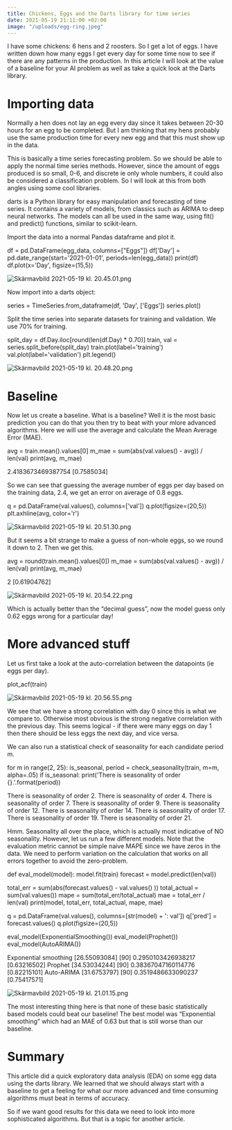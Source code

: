 ```yaml
---
title: Chickens, Eggs and the Darts library for time series
date: 2021-05-19 21:11:00 +02:00
image: "/uploads/egg-ring.jpeg"
---
```


I have some chickens: 6 hens and 2 roosters. So I get a lot of eggs. I have written down how many eggs I get every day for some time now to see if there are any patterns in the production.
In this article I will look at the value of a baseline for your AI problem as well as take a quick look at the Darts library.


# Importing data

Normally a hen does not lay an egg every day since it takes between 20-30 hours for an egg to be completed. But I am thinking that my hens probably use the same production time for every new egg and that this must show up in the data.

This is basically a time series forecasting problem. So we should be able to apply the normal time series methods. However, since the amount of eggs produced is so small, 0-6, and discrete ie only whole numbers, it could also be considered a classification problem.
So I will look at this from both angles using some cool libraries.

darts is a Python library for easy manipulation and forecasting of time series. It contains a variety of models, from classics such as ARIMA to deep neural networks. The models can all be used in the same way, using fit() and predict() functions, similar to scikit-learn.


Import the data into a normal Pandas dataframe and plot it.

 
df = pd.DataFrame(egg_data, columns=["Eggs"])
df['Day'] = pd.date_range(start='2021-01-01', periods=len(egg_data))
print(df)
df.plot(x='Day', figsize=(15,5))

![Skärmavbild 2021-05-19 kl. 20.45.01.png](/uploads/Ska%CC%88rmavbild%202021-05-19%20kl.%2020.45.01.png)


Now import into a darts object:

 
series = TimeSeries.from_dataframe(df, 'Day', ['Eggs'])
series.plot()


Split the time series into separate datasets for training and validation. We use 70% for training.

split_day = df.Day.iloc[round(len(df.Day) * 0.70)]
train, val = series.split_before(split_day)
train.plot(label='training')
val.plot(label='validation')
plt.legend()

![Skärmavbild 2021-05-19 kl. 20.48.20.png](/uploads/Ska%CC%88rmavbild%202021-05-19%20kl.%2020.48.20.png)


# Baseline

Now let us create a baseline. What is a baseline? Well it is the most basic prediction you can do that you then try to beat with your mlore advanced algorithms. Here we will use the average and calculate the Mean Average Error (MAE).

avg = train.mean().values[0]
m_mae = sum(abs(val.values() - avg)) / len(val)
print(avg, m_mae)

2.4183673469387754 [0.7585034]

So we can see that guessing the average number of eggs per day based on the training data, 2.4, we get an error on average of 0.8 eggs.

q = pd.DataFrame(val.values(), columns=['val'])
q.plot(figsize=(20,5))
plt.axhline(avg, color='r')

![Skärmavbild 2021-05-19 kl. 20.51.30.png](/uploads/Ska%CC%88rmavbild%202021-05-19%20kl.%2020.51.30.png)


But it seems a bit strange to make a guess of non-whole eggs, so we round it down to 2. Then we get this.

avg = round(train.mean().values[0])
m_mae = sum(abs(val.values() - avg)) / len(val)
print(avg, m_mae)

2 [0.61904762]


![Skärmavbild 2021-05-19 kl. 20.54.22.png](/uploads/Ska%CC%88rmavbild%202021-05-19%20kl.%2020.54.22.png)

Which is actually better than the “decimal guess”, now the model guess only 0.62 eggs wrong for a particular day!

# More advanced stuff

Let us first take a look at the auto-correlation between the datapoints (ie eggs per day).

plot_acf(train)


![Skärmavbild 2021-05-19 kl. 20.56.55.png](/uploads/Ska%CC%88rmavbild%202021-05-19%20kl.%2020.56.55.png)

We see that we have a strong correlation with day 0 since this is what we compare to. Otherwise most obvious is the strong negative correlation with the previous day. This seems logical - if there were many eggs on day 1 then there should be less eggs the next day, and vice versa.

We can also run a statistical check of seasonality for each candidate period m.

for m in range(2, 25):
   is_seasonal, period = check_seasonality(train, m=m, alpha=.05)
   if is_seasonal:
       print('There is seasonality of order {}.'.format(period))

There is seasonality of order 2.
There is seasonality of order 4.
There is seasonality of order 7.
There is seasonality of order 9.
There is seasonality of order 12.
There is seasonality of order 14.
There is seasonality of order 17.
There is seasonality of order 19.
There is seasonality of order 21.

Hmm. Seasonality all over the place, which is actually most indicative of NO seasonality.
However, let us run a few different models. Note that the evaluation metric cannot be simple naive MAPE since we have zeros in the data. We need to perform variation on the calculation that works on all errors together to avoid the zero-problem.

def eval_model(model):
   model.fit(train)
   forecast = model.predict(len(val))
 
   total_err = sum(abs(forecast.values() - val.values() ))
   total_actual = sum(val.values())
   mape =  sum(total_err/total_actual)
   mae = total_err / len(val)
   print(model,  total_err, total_actual, mape, mae)
 
   q = pd.DataFrame(val.values(), columns=[str(model) + ': val'])
   q['pred'] = forecast.values()
   q.plot(figsize=(20,5))
 
 
eval_model(ExponentialSmoothing())
eval_model(Prophet())
eval_model(AutoARIMA())


Exponential smoothing [26.55093084] [90] 0.2950103426938217 [0.63216502]
Prophet [34.53034244] [90] 0.38367047160114776 [0.82215101]
Auto-ARIMA [31.6753797] [90] 0.3519486633090237 [0.75417571]


![Skärmavbild 2021-05-19 kl. 21.01.15.png](/uploads/Ska%CC%88rmavbild%202021-05-19%20kl.%2021.01.15.png)

The most interesting thing here is that none of these basic statistically based models could beat our baseline! The best model was “Exponential smoothing” which had an MAE of 0.63 but that is still worse than our baseline. 


# Summary
This article did a quick exploratory data analysis (EDA) on some egg data using the darts library. We learned that we should always start with a baseline to get a feeling for what our more advanced and time consuming algorithms must beat in terms of accuracy.
  
So if we want good results for this data we need to look into more sophisticated algorithms. But that is a topic for another article. 
